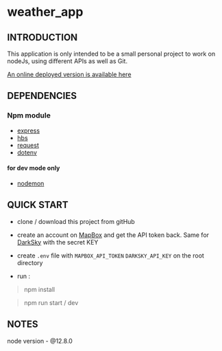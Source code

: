 # weather_app

## INTRODUCTION 

This application is only intended to be a small personal project to work on nodeJs, using different APIs as well as Git.

[An online deployed version is available here](https://falhuor-weather-app.herokuapp.com/)


## DEPENDENCIES 

### Npm module

- [express](https://www.npmjs.com/package/express)
- [hbs](https://www.npmjs.com/package/hbs) 
- [request](https://www.npmjs.com/package/request) 
- [dotenv](https://www.npmjs.com/package/dotenv)

#### for dev mode only

- [nodemon](https://www.npmjs.com/package/nodemon)


## QUICK START

- clone / download this project from gitHub<br>

- create an account on [MapBox](https://www.mapbox.com/) and get the API token back.
Same for [DarkSky](https://darksky.net/dev) with the secret KEY

- create `.env` file with 
```MAPBOX_API_TOKEN```
```DARKSKY_API_KEY``` on the root directory

- run :

> npm install <br>

> npm run start / dev <br>


## NOTES

 node version - @12.8.0
